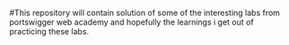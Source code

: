 #This repository will contain solution of some of the interesting labs from portswigger web academy and hopefully the learnings i get out of practicing these labs.

